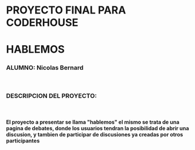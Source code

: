 <H1>PROYECTO FINAL PARA CODERHOUSE</H1>
<H1>HABLEMOS</H1>
<H3>ALUMNO: Nicolas Bernard</H3>
<br>
<h3>DESCRIPCION DEL PROYECTO:</h3>
<br>
<h4>El proyecto a presentar se llama <b>"hablemos"</b> el mismo se trata de una pagina de debates, donde los usuarios
tendran la posibilidad de abrir una discusion, y tambien de participar de discusiones ya creadas por otros participantes</h4>